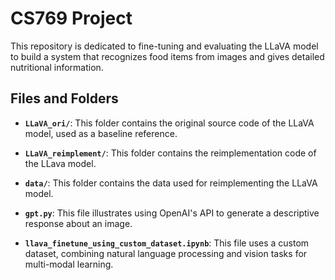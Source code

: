 # CS769 Project

This repository is dedicated to fine-tuning and evaluating the LLaVA model to build a system that recognizes food items from images and gives detailed nutritional information.

## Files and Folders

- **`LLaVA_ori/`**: This folder contains the original source code of the LLaVA model, used as a baseline reference.

- **`LLaVA_reimplement/`**: This folder contains the reimplementation code of the LLava model.

- **`data/`**: This folder contains the data used for reimplementing the LLaVA model.

- **`gpt.py`**: This file illustrates using OpenAI's API to generate a descriptive response about an image.

- **`llava_finetune_using_custom_dataset.ipynb`**: This file uses a custom dataset, combining natural language processing and vision tasks for multi-modal learning.
